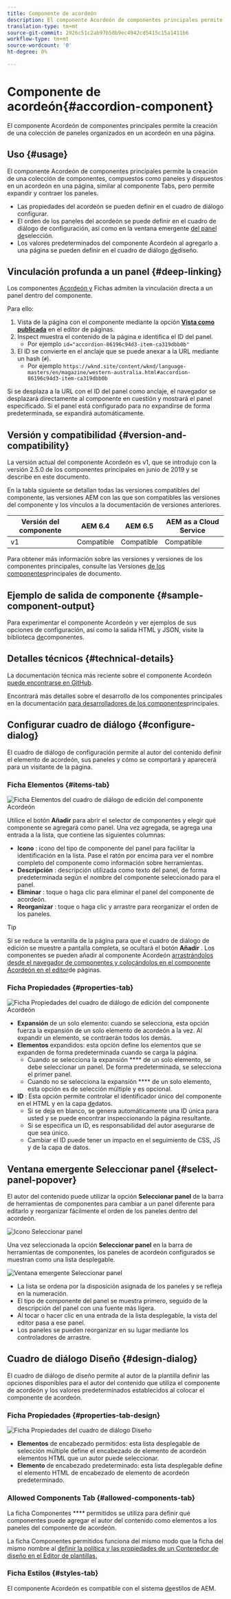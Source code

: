 ```yaml
---
title: Componente de acordeón
description: El componente Acordeón de componentes principales permite la creación de una colección de paneles organizados en un acordeón en una página.
translation-type: tm+mt
source-git-commit: 2926c51c2ab97b50b9ec4942cd5415c15a1411b6
workflow-type: tm+mt
source-wordcount: '0'
ht-degree: 0%

---
```



# Componente de acordeón{#accordion-component}

El componente Acordeón de componentes principales permite la creación de una colección de paneles organizados en un acordeón en una página.

## Uso {#usage}

El componente Acordeón de componentes principales permite la creación de una colección de componentes, compuestos como paneles y dispuestos en un acordeón en una página, similar al componente [](tabs.md)Tabs, pero permite expandir y contraer los paneles.

* Las propiedades del acordeón se pueden definir en el cuadro de diálogo [](#configure-dialog)configurar.
* El orden de los paneles del acordeón se puede definir en el cuadro de diálogo de configuración, así como en la ventana emergente [del panel de](#select-panel-popover)selección.
* Los valores predeterminados del componente Acordeón al agregarlo a una página se pueden definir en el cuadro de diálogo [de](#design-dialog)diseño.

## Vinculación profunda a un panel {#deep-linking}

Los componentes [Acordeón y](tabs.md) Fichas admiten la vinculación directa a un panel dentro del componente.

Para ello:

1. Vista de la página con el componente mediante la opción **[Vista como publicada](https://docs.adobe.com/content/help/en/experience-manager-cloud-service/sites/authoring/fundamentals/editing-content.html#view-as-published)** en el editor de páginas.
1. Inspect muestra el contenido de la página e identifica el ID del panel.
   * Por ejemplo `id="accordion-86196c94d3-item-ca319dbb0b"`
1. El ID se convierte en el anclaje que se puede anexar a la URL mediante un hash (`#`).
   * Por ejemplo `https://wknd.site/content/wknd/language-masters/en/magazine/western-australia.html#accordion-86196c94d3-item-ca319dbb0b`

Si se desplaza a la URL con el ID del panel como anclaje, el navegador se desplazará directamente al componente en cuestión y mostrará el panel especificado. Si el panel está configurado para no expandirse de forma predeterminada, se expandirá automáticamente.

## Versión y compatibilidad {#version-and-compatibility}

La versión actual del componente Acordeón es v1, que se introdujo con la versión 2.5.0 de los componentes principales en junio de 2019 y se describe en este documento.

En la tabla siguiente se detallan todas las versiones compatibles del componente, las versiones AEM con las que son compatibles las versiones del componente y los vínculos a la documentación de versiones anteriores.

| Versión del componente | AEM 6.4   | AEM 6.5 | AEM as a Cloud Service |
|--- |--- |---|---|
| v1 | Compatible | Compatible | Compatible |

Para obtener más información sobre las versiones y versiones de los componentes principales, consulte las Versiones [de los componentes](/help/versions.md)principales de documento.

## Ejemplo de salida de componente {#sample-component-output}

Para experimentar el componente Acordeón y ver ejemplos de sus opciones de configuración, así como la salida HTML y JSON, visite la biblioteca [de](https://adobe.com/go/aem_cmp_library_accordion)componentes.

## Detalles técnicos {#technical-details}

La documentación técnica más reciente sobre el componente Acordeón [puede encontrarse en GitHub](https://adobe.com/go/aem_cmp_tech_accordion_v1).

Encontrará más detalles sobre el desarrollo de los componentes principales en la documentación [para desarrolladores de los componentes](/help/developing/overview.md)principales.

## Configurar cuadro de diálogo {#configure-dialog}

El cuadro de diálogo de configuración permite al autor del contenido definir el elemento de acordeón, sus paneles y cómo se comportará y aparecerá para un visitante de la página.

### Ficha Elementos {#items-tab}

![Ficha Elementos del cuadro de diálogo de edición del componente Acordeón](/help/assets/accordion-edit-items.png)

Utilice el botón **Añadir** para abrir el selector de componentes y elegir qué componente se agregará como panel. Una vez agregada, se agrega una entrada a la lista, que contiene las siguientes columnas:

* **Icono** : icono del tipo de componente del panel para facilitar la identificación en la lista. Pase el ratón por encima para ver el nombre completo del componente como información sobre herramientas.
* **Descripción** : descripción utilizada como texto del panel, de forma predeterminada según el nombre del componente seleccionado para el panel.
* **Eliminar** : toque o haga clic para eliminar el panel del componente de acordeón.
* **Reorganizar** : toque o haga clic y arrastre para reorganizar el orden de los paneles.

>[!TIP]
>
>Si se reduce la ventanilla de la página para que el cuadro de diálogo de edición se muestre a pantalla completa, se ocultará el botón **Añadir** . Los componentes se pueden añadir al componente Acordeón [arrastrándolos desde el navegador de componentes y colocándolos en el componente Acordeón en el editor](https://helpx.adobe.com/experience-manager/6-5/sites/authoring/using/editing-content.html#InsertingaComponent)de páginas.

### Ficha Propiedades {#properties-tab}

![Ficha Propiedades del cuadro de diálogo de edición del componente Acordeón](/help/assets/accordion-edit-properties.png)

* **Expansión** de un solo elemento: cuando se selecciona, esta opción fuerza la expansión de un solo elemento de acordeón a la vez. Al expandir un elemento, se contraerán todos los demás.
* **Elementos** expandidos: esta opción define los elementos que se expanden de forma predeterminada cuando se carga la página.
   * Cuando se selecciona la expansión **** de un solo elemento, se debe seleccionar un panel. De forma predeterminada, se selecciona el primer panel.
   * Cuando no se selecciona la expansión **** de un solo elemento, esta opción es de selección múltiple y es opcional.
* **ID** : Esta opción permite controlar el identificador único del componente en el HTML y en la capa [de](/help/developing/data-layer/overview.md)datos.
   * Si se deja en blanco, se genera automáticamente una ID única para usted y se puede encontrar inspeccionando la página resultante.
   * Si se especifica un ID, es responsabilidad del autor asegurarse de que sea único.
   * Cambiar el ID puede tener un impacto en el seguimiento de CSS, JS y de la capa de datos.

## Ventana emergente Seleccionar panel {#select-panel-popover}

El autor del contenido puede utilizar la opción **Seleccionar panel** de la barra de herramientas de componentes para cambiar a un panel diferente para editarlo y reorganizar fácilmente el orden de los paneles dentro del acordeón.

![Icono Seleccionar panel](/help/assets/select-panel-icon.png)

Una vez seleccionada la opción **Seleccionar panel** en la barra de herramientas de componentes, los paneles de acordeón configurados se muestran como una lista desplegable.

![Ventana emergente Seleccionar panel](/help/assets/select-panel-popover.png)

* La lista se ordena por la disposición asignada de los paneles y se refleja en la numeración.
* El tipo de componente del panel se muestra primero, seguido de la descripción del panel con una fuente más ligera.
* Al tocar o hacer clic en una entrada de la lista desplegable, la vista del editor pasa a ese panel.
* Los paneles se pueden reorganizar en su lugar mediante los controladores de arrastre.

## Cuadro de diálogo Diseño {#design-dialog}

El cuadro de diálogo de diseño permite al autor de la plantilla definir las opciones disponibles para el autor del contenido que utiliza el componente de acordeón y los valores predeterminados establecidos al colocar el componente de acordeón.

### Ficha Propiedades {#properties-tab-design}

![Ficha Propiedades del cuadro de diálogo Diseño](/help/assets/accordion-design-properties.png)

* **Elementos** de encabezado permitidos: esta lista desplegable de selección múltiple define el encabezado de elemento de acordeón elementos HTML que un autor puede seleccionar.
* **Elemento** de encabezado predeterminado: esta lista desplegable define el elemento HTML de encabezado de elemento de acordeón predeterminado.

### Allowed Components Tab {#allowed-components-tab}

La ficha Componentes **** permitidos se utiliza para definir qué componentes puede agregar el autor del contenido como elementos a los paneles del componente de acordeón.

La ficha Componentes permitidos funciona del mismo modo que la ficha del mismo nombre al [definir la política y las propiedades de un Contenedor de diseño en el Editor de plantillas.](https://docs.adobe.com/content/help/en/experience-manager-cloud-service/sites/authoring/features/templates.html#editing-a-template-layout-template-author)

### Ficha Estilos {#styles-tab}

El componente Acordeón es compatible con el sistema [de](/help/get-started/authoring.md#component-styling)estilos de AEM.
